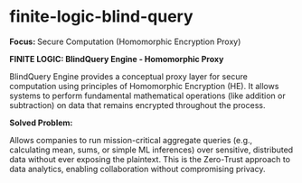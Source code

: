 # finite-logic-blind-query
<b>Focus: </b>Secure Computation (Homomorphic Encryption Proxy)

<b>FINITE LOGIC: BlindQuery Engine - Homomorphic Proxy</b>

BlindQuery Engine provides a conceptual proxy layer for secure computation using principles of Homomorphic Encryption (HE). It allows systems to perform fundamental mathematical operations (like addition or subtraction) on data that remains encrypted throughout the process.

<b>Solved Problem: </b>

Allows companies to run mission-critical aggregate queries (e.g., calculating mean, sums, or simple ML inferences) over sensitive, distributed data without ever exposing the plaintext. This is the Zero-Trust approach to data analytics, enabling collaboration without compromising privacy.
